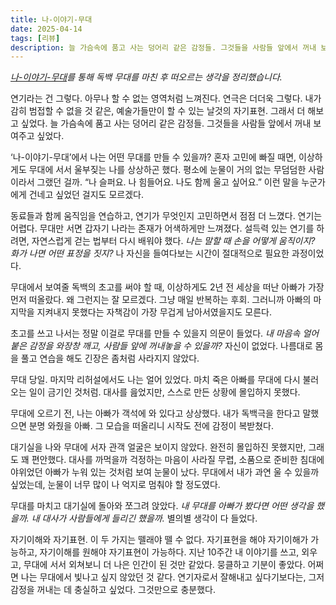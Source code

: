 ```yaml
---
title: 나-이야기-무대
date: 2025-04-14
tags: [리뷰]
description: 늘 가슴속에 품고 사는 덩어리 같은 감정들. 그것들을 사람들 앞에서 꺼내 보여주고 싶었다.
---
```


*[나-이야기-무대](https://jagunbae.com/naimu/)를 통해 독백 무대를 마친 후 떠오르는 생각을 정리했습니다.*

연기라는 건 그렇다. 아무나 할 수 없는 영역처럼 느껴진다. 연극은 더더욱 그렇다. 내가 감히 범접할 수 없을 것 같은, 예술가들만이 할 수 있는 날것의 자기표현. 그래서 더 해보고 싶었다. 늘 가슴속에 품고 사는 덩어리 같은 감정들. 그것들을 사람들 앞에서 꺼내 보여주고 싶었다.

‘나-이야기-무대’에서 나는 어떤 무대를 만들 수 있을까? 혼자 고민에 빠질 때면, 이상하게도 무대에 서서 울부짖는 나를 상상하곤 했다. 평소에 눈물이 거의 없는 무덤덤한 사람이라서 그랬던 걸까. “나 슬퍼요. 나 힘들어요. 나도 함께 울고 싶어요.” 이런 말을 누군가에게 건네고 싶었던 걸지도 모르겠다.

동료들과 함께 움직임을 연습하고, 연기가 무엇인지 고민하면서 점점 더 느꼈다. 연기는 어렵다. 무대만 서면 갑자기 나라는 존재가 어색하게만 느껴졌다. 설득력 있는 연기를 하려면, 자연스럽게 걷는 법부터 다시 배워야 했다. *나는 말할 때 손을 어떻게 움직이지? 화가 나면 어떤 표정을 짓지?* 나 자신을 들여다보는 시간이 절대적으로 필요한 과정이었다.

무대에서 보여줄 독백의 초고를 써야 할 때, 이상하게도 2년 전 세상을 떠난 아빠가 가장 먼저 떠올랐다. 왜 그런지는 잘 모르겠다. 그냥 매일 반복하는 후회. 그러니까 아빠의 마지막을 지켜내지 못했다는 자책감이 가장 무겁게 남아서였을지도 모른다.

초고를 쓰고 나서는 정말 이걸로 무대를 만들 수 있을지 의문이 들었다. *내 마음속 얼어붙은 감정을 와장창 깨고, 사람들 앞에 꺼내놓을 수 있을까?* 자신이 없었다. 나름대로 몸을 풀고 연습을 해도 긴장은 좀처럼 사라지지 않았다.

무대 당일. 마지막 리허설에서도 나는 얼어 있었다. 마치 죽은 아빠를 무대에 다시 불러오는 일이 금기인 것처럼. 대사를 읊었지만, 스스로 만든 상황에 몰입하지 못했다.

무대에 오르기 전, 나는 아빠가 객석에 와 있다고 상상했다. 내가 독백극을 한다고 말했으면 분명 와줬을 아빠. 그 모습을 떠올리니 시작도 전에 감정이 복받쳤다.

대기실을 나와 무대에 서자 관객 얼굴은 보이지 않았다. 완전히 몰입하진 못했지만, 그래도 꽤 편안했다. 대사를 까먹을까 걱정하는 마음이 사라질 무렵, 소품으로 준비한 침대에 야위었던 아빠가 누워 있는 것처럼 보여 눈물이 났다. 무대에서 내가 과연 울 수 있을까 싶었는데, 눈물이 너무 많이 나 억지로 멈춰야 할 정도였다.

무대를 마치고 대기실에 돌아와 쪼그려 앉았다. *내 무대를 아빠가 봤다면 어떤 생각을 했을까. 내 대사가 사람들에게 들리긴 했을까.* 별의별 생각이 다 들었다.

자기이해와 자기표현. 이 두 가지는 뗄래야 뗄 수 없다. 자기표현을 해야 자기이해가 가능하고, 자기이해를 원해야 자기표현이 가능하다. 지난 10주간 내 이야기를 쓰고, 외우고, 무대에 서서 외쳐보니 더 나은 인간이 된 것만 같았다. 뭉클하고 기분이 좋았다. 어쩌면 나는 무대에서 빛나고 싶지 않았던 것 같다. 연기자로서 잘해내고 싶다기보다는, 그저 감정을 꺼내는 데 충실하고 싶었다. 그것만으로 충분했다.